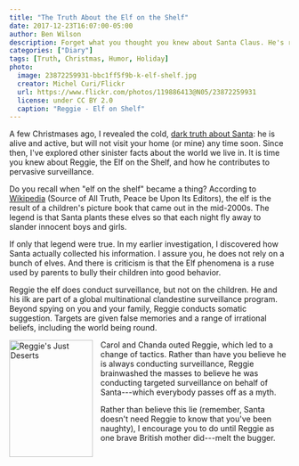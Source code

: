```yaml
---
title: "The Truth About the Elf on the Shelf"
date: 2017-12-23T16:07:00-05:00
author: Ben Wilson
description: Forget what you thought you knew about Santa Claus. He's real.
categories: ["Diary"]
tags: [Truth, Christmas, Humor, Holiday]
photo:
  image: 23872259931-bbc1ff5f9b-k-elf-shelf.jpg
  creator: Michel Curi/Flickr
  url: https://www.flickr.com/photos/119886413@N05/23872259931
  license: under CC BY 2.0
  caption: "Reggie - Elf on Shelf"
---
```


A few Christmases ago, I revealed the cold, [dark truth about Santa][f77bbe9c]: he is alive and active, but will not visit your home (or mine) any time soon. Since then, I've explored other sinister facts about the world we live in. It is time you knew about Reggie, the Elf on the Shelf, and how he contributes to pervasive surveillance.

<!--more-->

 Do you recall when "elf on the shelf" became a thing? According to [Wikipedia][9687ec2a] (Source of All Truth, Peace be Upon Its Editors), the elf is the result of a children's picture book that came out in the mid-2000s. The legend is that Santa plants these elves so that each night fly away to slander innocent boys and girls.

If only that legend were true. In my earlier investigation, I discovered how Santa actually collected his information. I assure you, he does not rely on a bunch of elves. And there is criticism is that the Elf phenomena is a ruse used by parents to bully their children into good behavior.

Reggie the elf does conduct surveillance, but not on the children. He and his ilk are part of a global multinational clandestine surveillance program. Beyond spying on you and your family, Reggie conducts somatic suggestion. Targets are given false memories and a range of irrational beliefs, including the world being round.

<img title="Reggie's Just Deserts" src="https://d1czp97ry8if6j.cloudfront.net/images/articles/squares/pri_63859834.jpg" style='height:210px;width:150px; float:left; margin-right: 1em'>

Carol and Chanda outed Reggie, which led to a change of tactics. Rather than have you believe he is always conducting surveillance, Reggie brainwashed the masses to believe he was conducting targeted surveillance on behalf of Santa---which everybody passes off as a myth.

Rather than believe this lie (remember, Santa doesn't need Reggie to know that you've been naughty), I encourage you to do until Reggie as one brave British mother did---melt the bugger.

<br style="clear: both;">


  [f77bbe9c]: /posts/truth-about-santa-claus/ "The Truth about Santa article"
  [9687ec2a]: https://en.wikipedia.org/wiki/The_Elf_on_the_Shelf "Wikipedia article, Elf on the Shelf"
